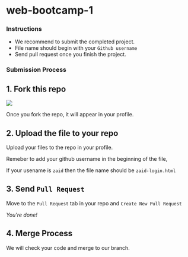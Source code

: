 # web-bootcamp-1

### Instructions
- We recommend to submit the completed project.
- File name should begin with your `Github username`
- Send pull request once you finish the project.

### Submission Process
## 1. Fork this repo 
[<img src="https://img.shields.io/github/forks/Ziqx/web-bootcamp-1?style=social">](https://github.com/Ziqx/web-bootcamp-1/fork)

Once you fork the repo, it will appear in your profile.

## 2. Upload the file to your repo
Upload your files to the repo in your profile.

Remeber to add your github username in the beginning of the file,

If your usename is `zaid` then the file name should be `zaid-login.html`

## 3. Send `Pull Request`
Move to the `Pull Request` tab in your repo and `Create New Pull Request`

*You're done!*

## 4. Merge Process
We will check your code and merge to our branch.
